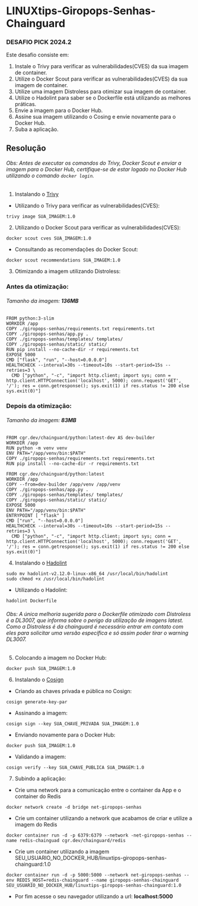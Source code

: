# LINUXtips-Giropops-Senhas-Chainguard

### **DESAFIO PICK 2024.2**

Este desafio consiste em:

1. Instale o Trivy para verificar as vulnerabilidades(CVES) da sua imagem de container. 
2. Utilize o Docker Scout para verificar as vulnerabilidades(CVES) da sua imagem de container.
3. Utilize uma imagem Distroless para otimizar sua imagem de container.
4. Utilize o Hadolint para saber se o Dockerfile está utilizando as melhores práticas. 
5. Envie a imagem para o Docker Hub. 
6. Assine sua imagem utilizando o Cosing e envie novamente para o Docker Hub.
7. Suba a aplicação.

## Resolução

###### Obs: Antes de executar os comandos do Trivy, Docker Scout e enviar a imagem para o Docker Hub, certifique-se de estar logado no Docker Hub utilizando o comando `docker login`.

1. Instalando o [Trivy](https://aquasecurity.github.io/trivy/v0.56/getting-started/installation/)
- Utilizando o Trivy para verificar as vulnerabilidades(CVES):
```
trivy image SUA_IMAGEM:1.0
```
2. Utilizando o Docker Scout para verificar as vulnerabilidades(CVES):
```
docker scout cves SUA_IMAGEM:1.0
```
- Consultando as recomendações do Docker Scout:
```
docker scout recommendations SUA_IMAGEM:1.0
```
3. Otimizando a imagem utilizando Distroless:

### Antes da otimização:
###### Tamanho da imagem: **136MB** 
```
FROM python:3-slim
WORKDIR /app
COPY ./giropops-senhas/requirements.txt requirements.txt
COPY ./giropops-senhas/app.py . 
COPY ./giropops-senhas/templates/ templates/
COPY ./giropops-senhas/static/ static/
RUN pip install --no-cache-dir -r requirements.txt
EXPOSE 5000
CMD ["flask", "run", "--host=0.0.0.0"]
HEALTHCHECK --interval=30s --timeout=10s --start-period=15s --retries=3 \
  CMD ["python", "-c", "import http.client; import sys; conn = http.client.HTTPConnection('localhost', 5000); conn.request('GET', '/'); res = conn.getresponse(); sys.exit(1) if res.status != 200 else sys.exit(0)"]
```
### Depois da otimização:
###### Tamanho da imagem: **83MB** 
```
FROM cgr.dev/chainguard/python:latest-dev AS dev-builder
WORKDIR /app
RUN python -m venv venv
ENV PATH="/app/venv/bin:$PATH"
COPY ./giropops-senhas/requirements.txt requirements.txt
RUN pip install --no-cache-dir -r requirements.txt

FROM cgr.dev/chainguard/python:latest
WORKDIR /app
COPY --from=dev-builder /app/venv /app/venv
COPY ./giropops-senhas/app.py . 
COPY ./giropops-senhas/templates/ templates/
COPY ./giropops-senhas/static/ static/
EXPOSE 5000
ENV PATH="/app/venv/bin:$PATH"
ENTRYPOINT [ "flask" ]
CMD ["run", "--host=0.0.0.0"]
HEALTHCHECK --interval=30s --timeout=10s --start-period=15s --retries=3 \
  CMD ["python", "-c", "import http.client; import sys; conn = http.client.HTTPConnection('localhost', 5000); conn.request('GET', '/'); res = conn.getresponse(); sys.exit(1) if res.status != 200 else sys.exit(0)"]
```
4. Instalando o [Hadolint](https://github.com/hadolint/hadolint)
```
sudo mv hadolint-v2.12.0-linux-x86_64 /usr/local/bin/hadolint
sudo chmod +x /usr/local/bin/hadolint
```
- Utilizando o Hadolint: 
```
hadolint Dockerfile
```
###### Obs: A única melhoria sugerida para o Dockerfile otimizado com Distroless é a DL3007, que informa sobre o perigo da utilização de imagens latest. Como a Distroless é da chainguard é necessário entrar em contato com eles para solicitar uma versão específica e só assim poder tirar o warning DL3007.
5. Colocando a imagem no Docker Hub:
```
docker push SUA_IMAGEM:1.0
```
6. Instalando o [Cosign](https://docs.sigstore.dev/cosign/system_config/installation/)
- Criando as chaves privada e pública no Cosign:
```
cosign generate-key-par 
```
- Assinando a imagem: 
```
cosign sign --key SUA_CHAVE_PRIVADA SUA_IMAGEM:1.0
```
- Enviando novamente para o Docker Hub:
```
docker push SUA_IMAGEM:1.0
```
- Validando a imagem:
```
cosign verify --key SUA_CHAVE_PUBLICA SUA_IMAGEM:1.0
```
7. Subindo a aplicação: 
- Crie uma network para a comunicação entre o container da App e o container do Redis
```
docker network create -d bridge net-giropops-senhas
```
- Crie um container utilizando a network que acabamos de criar e utilize a imagem do Redis
```
docker container run -d -p 6379:6379 --network -net-giropops-senhas --name redis-chainguad cgr.dev/chainguard/redis
```
- Crie um container utilizando a imagem SEU_USUARIO_NO_DOCKER_HUB/linuxtips-giropops-senhas-chainguard:1.0
```
docker container run -d -p 5000:5000 --network net-giropops-senhas --env REDIS_HOST=redis-chainguard --name giropops-senhas-chainguard SEU_USUARIO_NO_DOCKER_HUB/linuxtips-giropops-senhas-chainguard:1.0
```
- Por fim acesse o seu navegador utilizando a url: **localhost:5000**

